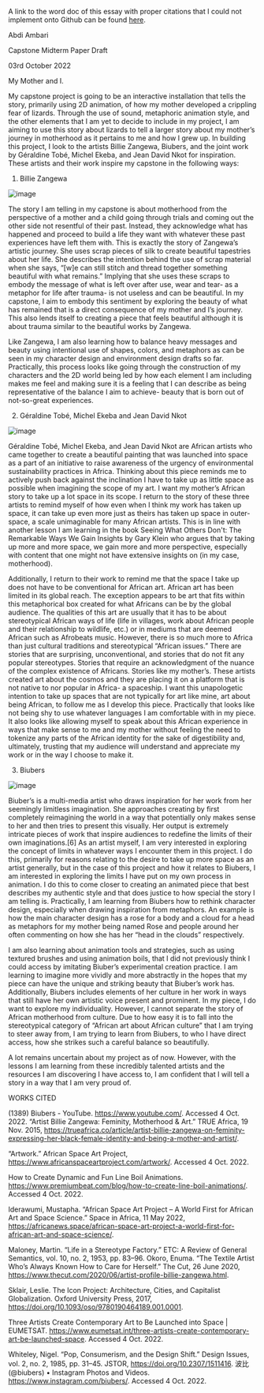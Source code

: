 
A link to the word doc of this essay with proper citations that I could not implement onto Github can be found [here](https://docs.google.com/document/d/1mqpWKy73KfzMZTbfnBYMTPWEEjtqu5_4/edit?usp=sharing&ouid=102418891017659911395&rtpof=true&sd=true).


Abdi Ambari

Capstone Midterm Paper Draft

03rd October 2022



My Mother and I.

My capstone project is going to be an interactive installation that tells the story, primarily using 2D animation, of how my mother developed a crippling fear of lizards. Through the use of sound, metaphoric animation style, and the other elements that I am yet to decide to include in my project, I am aiming to use this story about lizards to tell a larger story about my mother’s journey in motherhood as it pertains to me and how I grew up. In building this project, I look to the artists Billie Zangewa, Biubers, and the joint work by Géraldine Tobé, Michel Ekeba, and Jean David Nkot for inspiration. These artists and their work inspire my capstone in the following ways:
 
1. 	Billie Zangewa


![image]("Boby.png")

The story I am telling in my capstone is about motherhood from the perspective of a mother and a child going through trials and coming out the other side not resentful of their past. Instead, they acknowledge what has happened and proceed to build a life they want with whatever these past experiences have left them with. This is exactly the story of Zangewa’s artistic journey. She uses scrap pieces of silk to create beautiful tapestries about her life. She describes the intention behind the use of scrap material when she says, “[w]e can still stitch and thread together something beautiful with what remains.” Implying that she uses these scraps to embody the message of what is left over after use, wear and tear- as a metaphor for life after trauma- is not useless and can be beautiful. In my capstone, I aim to embody this sentiment by exploring the beauty of what has remained that is a direct consequence of my mother and I’s journey. This also lends itself to creating a piece that feels beautiful although it is about trauma similar to the beautiful works by Zangewa.


Like Zangewa, I am also learning how to balance heavy messages and beauty using intentional use of shapes, colors, and metaphors as can be seen in my character design and environment design drafts so far. Practically, this process looks like going through the construction of my characters and the 2D world being led by how each element I am including makes me feel and making sure it is a feeling that I can describe as being representative of the balance I aim to achieve- beauty that is born out of not-so-great experiences.
           
2. 	Géraldine Tobé, Michel Ekeba and Jean David Nkot

![image]()

Géraldine Tobé, Michel Ekeba, and Jean David Nkot are African artists who came together to create a beautiful painting that was launched into space as a part of an initiative to raise awareness of the urgency of environmental sustainability practices in Africa. Thinking about this piece reminds me to actively push back against the inclination I have to take up as little space as possible when imagining the scope of my art. I want my mother’s African story to take up a lot space in its scope. I return to the story of these three artists to remind myself of how even when I think my work has taken up space, it can take up even more just as theirs has taken up space in outer-space, a scale unimaginable for many African artists. This is in line with another lesson I am learning in the book Seeing What Others Don't: The Remarkable Ways We Gain Insights by Gary Klein who argues that by taking up more and more space, we gain more and more perspective, especially with content that one might not have extensive insights on (in my case, motherhood). 


Additionally, I return to their work to remind me that the space I take up does not have to be conventional for African art. African art has been limited in its global reach. The exception appears to be art that fits within this metaphorical box created for what Africans can be by the global audience. The qualities of this art are usually that it has to be about stereotypical African ways of life (life in villages, work about African people and their relationship to wildlife, etc.) or in mediums that are deemed African such as Afrobeats music. However, there is so much more to Africa than just cultural traditions and stereotypical “African issues.” There are stories that are surprising, unconventional, and stories that do not fit any popular stereotypes. Stories that require an acknowledgment of the nuance of the complex existence of Africans. Stories like my mother’s. These artists created art about the cosmos and they are placing it on a platform that is not native to nor popular in Africa- a spaceship. I want this unapologetic intention to take up spaces that are not typically for art like mine, art about being African, to follow me as I develop this piece. Practically that looks like not being shy to use whatever languages I am comfortable with in my piece. It also looks like allowing myself to speak about this African experience in ways that make sense to me and my mother without feeling the need to tokenize any parts of the African identity for the sake of digestibility and, ultimately, trusting that my audience will understand and appreciate my work or in the way I choose to make it.
 
3. 	Biubers

![image]()

Biuber’s is a multi-media artist who draws inspiration for her work from her seemingly limitless imagination. She approaches creating by first completely reimagining the world in a way that potentially only makes sense to her and then tries to present this visually. Her output is extremely intricate pieces of work that inspire audiences to redefine the limits of their own imaginations.[6] As an artist myself, I am very interested in exploring the concept of limits in whatever ways I encounter them in this project. I do this, primarily for reasons relating to the desire to take up more space as an artist generally, but in the case of this project and how it relates to Biubers, I am interested in exploring the limits I have put on my own process in animation. I do this to come closer to creating an animated piece that best describes my authentic style and that does justice to how special the story I am telling is. Practically, I am learning from Biubers how to rethink character design, especially when drawing inspiration from metaphors. An example is how the main character design has a rose for a body and a cloud for a head as metaphors for my mother being named Rose and people around her often commenting on how she has her “head in the clouds” respectively.

I am also learning about animation tools and strategies, such as using textured brushes and using animation boils, that I did not previously think I could access by imitating Biuber’s experimental creation practice. I am learning to imagine more vividly and more abstractly in the hopes that my piece can have the unique and striking beauty that Biuber’s work has. Additionally, Biubers includes elements of her culture in her work in ways that still have her own artistic voice present and prominent. In my piece, I do want to explore my individuality. However, I cannot separate the story of African motherhood from culture. Due to how easy it is to fall into the stereotypical category of “African art about African culture” that I am trying to steer away from, I am trying to learn from Biubers, to who I have direct access, how she strikes such a careful balance so beautifully.  
 
A lot remains uncertain about my project as of now. However, with the lessons I am learning from these incredibly talented artists and the resources I am discovering I have access to, I am confident that I will tell a story in a way that I am very proud of.
 
WORKS CITED


(1389) Biubers - YouTube. https://www.youtube.com/. Accessed 4 Oct. 2022.
“Artist Billie Zangewa: Feminity, Motherhood & Art.” TRUE Africa, 19 Nov. 2015, https://trueafrica.co/article/artist-billie-zangewa-on-feminity-expressing-her-black-female-identity-and-being-a-mother-and-artist/.


“Artwork.” African Space Art Project, https://www.africanspaceartproject.com/artwork/. Accessed 4 Oct. 2022.


How to Create Dynamic and Fun Line Boil Animations. https://www.premiumbeat.com/blog/how-to-create-line-boil-animations/. Accessed 4 Oct. 2022.


Iderawumi, Mustapha. “African Space Art Project – A World First for African Art and Space Science.” Space in Africa, 11 May 2022, https://africanews.space/african-space-art-project-a-world-first-for-african-art-and-space-science/.


Maloney, Martin. “Life in a Stereotype Factory.” ETC: A Review of General Semantics, vol. 10, no. 2, 1953, pp. 83–96.
Okoro, Enuma. “The Textile Artist Who’s Always Known How to Care for Herself.” The Cut, 26 June 2020, https://www.thecut.com/2020/06/artist-profile-billie-zangewa.html.


Sklair, Leslie. The Icon Project: Architecture, Cities, and Capitalist Globalization. Oxford University Press, 2017, https://doi.org/10.1093/oso/9780190464189.001.0001.


Three Artists Create Contemporary Art to Be Launched into Space | EUMETSAT. https://www.eumetsat.int/three-artists-create-contemporary-art-be-launched-space. Accessed 4 Oct. 2022.


Whiteley, Nigel. “Pop, Consumerism, and the Design Shift.” Design Issues, vol. 2, no. 2, 1985, pp. 31–45. JSTOR, https://doi.org/10.2307/1511416.
波比 (@biubers) • Instagram Photos and Videos. https://www.instagram.com/biubers/. Accessed 4 Oct. 2022.



